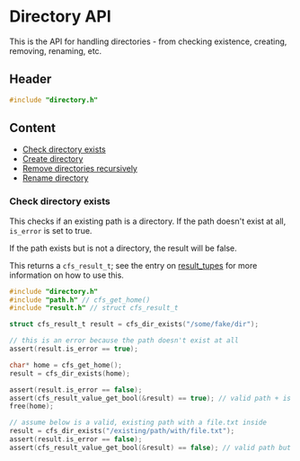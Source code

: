 # Directory API
This is the API for handling directories - from checking existence, creating, removing, renaming, etc.

## Header
```c
#include "directory.h"
```

## Content
* [Check directory exists](#check-directory-exists)
* [Create directory](#create-directory)
* [Remove directories recursively](#remove-directories-recursively)
* [Rename directory](#rename-directory)

### Check directory exists
This checks if an existing path is a directory. If the path doesn't exist at all, `is_error` is set to true.

If the path exists but is not a directory, the result will be false.

This returns a `cfs_result_t`; see the entry on [result_tupes](./RESULT.md) for more information on how to use this.

```c
#include "directory.h"
#include "path.h" // cfs_get_home()
#include "result.h" // struct cfs_result_t

struct cfs_result_t result = cfs_dir_exists("/some/fake/dir");

// this is an error because the path doesn't exist at all
assert(result.is_error == true);

char* home = cfs_get_home();
result = cfs_dir_exists(home);

assert(result.is_error == false);
assert(cfs_result_value_get_bool(&result) == true); // valid path + is a directory
free(home);

// assume below is a valid, existing path with a file.txt inside
result = cfs_dir_exists("/existing/path/with/file.txt");
assert(result.is_error == false);
assert(cfs_result_value_get_bool(&result) == false); // valid path but NOT a directory; it's a file
```
